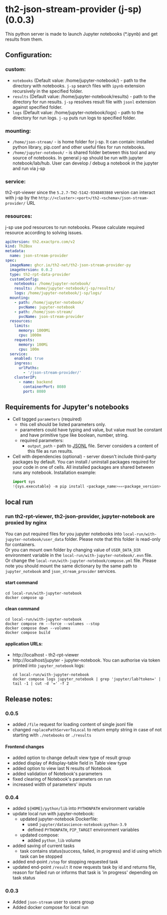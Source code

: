 # th2-json-stream-provider (j-sp) (0.0.3)

This python server is made to launch Jupyter notebooks (*.ipynb) and get results from them.

## Configuration:

### custom:

* `notebooks` (Default value: /home/jupyter-notebook/) - path to the directory with notebooks. `j-sp` search files with `ipynb` extension recursively in the specified folder.
* `results` (Default value: /home/jupyter-notebook/results) - path to the directory for run results. `j-sp` resolves result file with `jsonl` extension against specified folder.
* `logs` (Default value: /home/jupyter-notebook/logs) - path to the directory for run logs. `j-sp` puts run logs to specified folder.

### mounting:

* `/home/json-stream/` - is home folder for j-sp. It can contain: installed python library, pip.conf and other useful files for run notebooks.
* `/home/jupyter-notebook/` - is shared folder between this tool and any source of notebooks.
In general j-sp should be run with jupyter notebook/lab/hub. User can develop / debug a notebook in the jupyter and run via j-sp

### service:

th2-rpt-viewer since the `5.2.7-TH2-5142-9348403860` version can interact with j-sp by the `http://<cluster>:<port>/th2-<schema>/json-stream-provider/` URL

### resources:

j-sp use pod resources to run notebooks. Please calculate required resource according to solving issues.

```yaml
apiVersion: th2.exactpro.com/v2
kind: Th2Box
metadata:
  name: json-stream-provider
spec:
  imageName: ghcr.io/th2-net/th2-json-stream-provider-py
  imageVersion: 0.0.2
  type: th2-rpt-data-provider
  customConfig:
    notebooks: /home/jupyter-notebook/
    results: /home/jupyter-notebook/j-sp/results/
    logs: /home/jupyter-notebook/j-sp/logs/
  mounting:
    - path: /home/jupyter-notebook/
      pvcName: jupyter-notebook
    - path: /home/json-stream/
      pvcName: json-stream-provider
  resources:
    limits:
      memory: 1000Mi
      cpu: 1000m
    requests:
      memory: 100Mi
      cpu: 100m
  service:
    enabled: true
    ingress:
      urlPaths:
        - '/json-stream-provider/'
    clusterIP:
      - name: backend
        containerPort: 8080
        port: 8080
```

## Requirements for Jupyter's notebooks

* Cell tagged `parameters` (required)
  * this cell should be listed parameters only.
  * parameters could have typing and value, but value must be constant and have primitive type like boolean, number, string.
  * required parameters:
    * `output_path` - path to [JSONL](https://jsonlines.org/) file. Server considers a content of this file as run results. 
* Cell with dependencies (optional) - server doesn't include third-party packages by default. 
You can install / uninstall packages required for your code in one of cells. All installed packages are shared between runs any notebook.
Installation example: 
  ``` python
  import sys
  !{sys.executable} -m pip install <package_name>==<package_version>
  ```

## local run

### run th2-rpt-viewer, th2-json-provider, jupyter-notebook are proxied by nginx

You can put required files for you jupyter notebooks into `local-run/with-jupyter-notebook/user_data` folder. Please note that this folder is read-only for containers.<br>
Or you can mount own folder by changing value of `USER_DATA_DIR` environment variable in the `local-run/with-jupyter-notebook/.evn` file.<br>
Or change the `local-run/with-jupyter-notebook/compose.yml` file. Please note you should mount the same dictionary by the same path to `jupyter_notebook` and `json_stream_provider` services.

#### start command
```shell
cd local-run/with-jupyter-notebook
docker compose up
```
#### clean command
```shell
cd local-run/with-jupyter-notebook
docker compose rm --force --volumes --stop
docker compose down --volumes
docker compose build
```
#### application URLs:
* http://localhost - th2-rpt-viewer
* http://localhost/jupyter - jupyter-notebook. You can authorise via token printed into `jupyter_notebook` logs:
  ```shell
  cd local-run/with-jupyter-notebook
  docker compose logs jupyter_notebook | grep 'jupyter/lab?token=' | tail -1 | cut -d '=' -f 2
  ```

## Release notes:

### 0.0.5

* added `/file` request for loading content of single jsonl file
* changed `replacePathServerToLocal` to return empty string in case of not starting with `./notebooks` or `./results`

#### Frontend changes

* added option to change default view type of result group
* added display of #display-table field in Table view type
* added option to view last N results of Notebook
* added validation of Notebook's parameters
* fixed clearing of Notebook's parameters on run
* increased width of parameters' inputs

### 0.0.4

* added `${HOME}/python/lib` into `PYTHONPATH` environment variable
* update local run with jupyter-notebook:
  * updated jupyter-notebook Dockerfile: 
    * used `jupyter/datascience-notebook:python-3.9`
    * defined `PYTHONPATH`, `PIP_TARGET` environment variables
  * updated compose:
    * added `python_lib` volume
* added saving of current tasks
  * task contains status(success, failed, in progress) and id using which task can be stopped
* added end-point `/stop` for stopping requested task
* updated end-point `/result` it now requests task by id and returns file, reason for failed run or informs that task is 'in progress' depending on task status

### 0.0.3

* Added `json-stream` user to users group
* Added docker compose for local run
